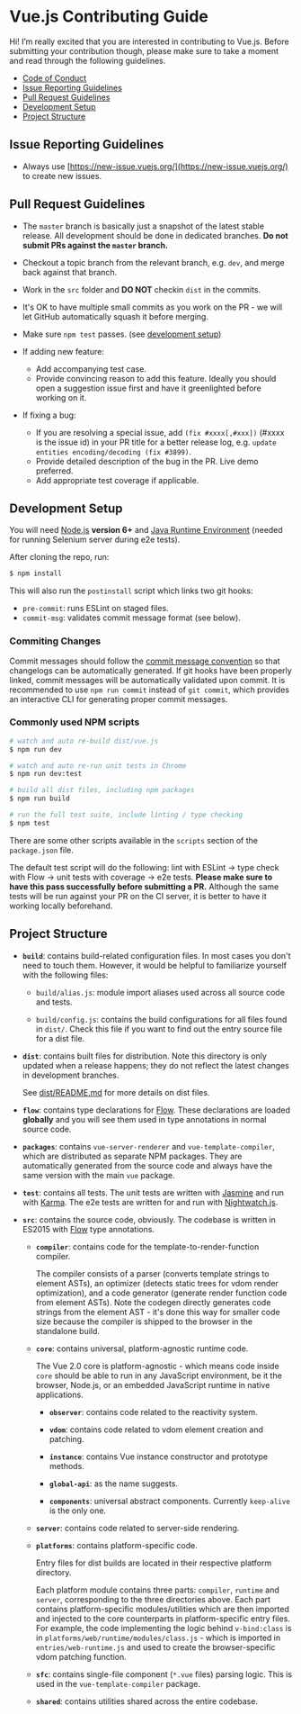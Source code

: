 # Vue.js Contributing Guide

Hi! I’m really excited that you are interested in contributing to Vue.js. Before submitting your contribution though, please make sure to take a moment and read through the following guidelines.

- [Code of Conduct](https://github.com/vuejs/vue/blob/dev/.github/CODE_OF_CONDUCT.md)
- [Issue Reporting Guidelines](#issue-reporting-guidelines)
- [Pull Request Guidelines](#pull-request-guidelines)
- [Development Setup](#development-setup)
- [Project Structure](#project-structure)

## Issue Reporting Guidelines

- Always use [https://new-issue.vuejs.org/](https://new-issue.vuejs.org/) to create new issues.

## Pull Request Guidelines

- The `master` branch is basically just a snapshot of the latest stable release. All development should be done in dedicated branches. **Do not submit PRs against the `master` branch.**

- Checkout a topic branch from the relevant branch, e.g. `dev`, and merge back against that branch.

- Work in the `src` folder and **DO NOT** checkin `dist` in the commits.

- It's OK to have multiple small commits as you work on the PR - we will let GitHub automatically squash it before merging.

- Make sure `npm test` passes. (see [development setup](#development-setup))

- If adding new feature:
  - Add accompanying test case.
  - Provide convincing reason to add this feature. Ideally you should open a suggestion issue first and have it greenlighted before working on it.

- If fixing a bug:
  - If you are resolving a special issue, add `(fix #xxxx[,#xxx])` (#xxxx is the issue id) in your PR title for a better release log, e.g. `update entities encoding/decoding (fix #3899)`.
  - Provide detailed description of the bug in the PR. Live demo preferred.
  - Add appropriate test coverage if applicable.

## Development Setup

You will need [Node.js](http://nodejs.org) **version 6+** and [Java Runtime Environment](http://www.oracle.com/technetwork/java/javase/downloads/index.html) (needed for running Selenium server during e2e tests).

After cloning the repo, run:

``` bash
$ npm install
```

This will also run the `postinstall` script which links two git hooks:

- `pre-commit`: runs ESLint on staged files.
- `commit-msg`: validates commit message format (see below).

### Commiting Changes

Commit messages should follow the [commit message convention](./COMMIT_CONVENTION.md) so that changelogs can be automatically generated. If git hooks have been properly linked, commit messages will be automatically validated upon commit. It is recommended to use `npm run commit` instead of `git commit`, which provides an interactive CLI for generating proper commit messages.

### Commonly used NPM scripts

``` bash
# watch and auto re-build dist/vue.js
$ npm run dev

# watch and auto re-run unit tests in Chrome
$ npm run dev:test

# build all dist files, including npm packages
$ npm run build

# run the full test suite, include linting / type checking
$ npm test
```

There are some other scripts available in the `scripts` section of the `package.json` file.

The default test script will do the following: lint with ESLint -> type check with Flow -> unit tests with coverage -> e2e tests. **Please make sure to have this pass successfully before submitting a PR.** Although the same tests will be run against your PR on the CI server, it is better to have it working locally beforehand.

## Project Structure

- **`build`**: contains build-related configuration files. In most cases you don't need to touch them. However, it would be helpful to familiarize yourself with the following files:

  - `build/alias.js`: module import aliases used across all source code and tests.

  - `build/config.js`: contains the build configurations for all files found in `dist/`. Check this file if you want to find out the entry source file for a dist file.

- **`dist`**: contains built files for distribution. Note this directory is only updated when a release happens; they do not reflect the latest changes in development branches.

  See [dist/README.md](https://github.com/vuejs/vue/blob/dev/dist/README.md) for more details on dist files.

- **`flow`**: contains type declarations for [Flow](https://flowtype.org/). These declarations are loaded **globally** and you will see them used in type annotations in normal source code.

- **`packages`**: contains `vue-server-renderer` and `vue-template-compiler`, which are distributed as separate NPM packages. They are automatically generated from the source code and always have the same version with the main `vue` package.

- **`test`**: contains all tests. The unit tests are written with [Jasmine](http://jasmine.github.io/2.3/introduction.html) and run with [Karma](http://karma-runner.github.io/0.13/index.html). The e2e tests are written for and run with [Nightwatch.js](http://nightwatchjs.org/).

- **`src`**: contains the source code, obviously. The codebase is written in ES2015 with [Flow](https://flowtype.org/) type annotations.

  - **`compiler`**: contains code for the template-to-render-function compiler.

    The compiler consists of a parser (converts template strings to element ASTs), an optimizer (detects static trees for vdom render optimization), and a code generator (generate render function code from element ASTs). Note the codegen directly generates code strings from the element AST - it's done this way for smaller code size because the compiler is shipped to the browser in the standalone build.

  - **`core`**: contains universal, platform-agnostic runtime code.

    The Vue 2.0 core is platform-agnostic - which means code inside `core` should be able to run in any JavaScript environment, be it the browser, Node.js, or an embedded JavaScript runtime in native applications.

    - **`observer`**: contains code related to the reactivity system.

    - **`vdom`**: contains code related to vdom element creation and patching.

    - **`instance`**: contains Vue instance constructor and prototype methods.

    - **`global-api`**: as the name suggests.

    - **`components`**: universal abstract components. Currently `keep-alive` is the only one.

  - **`server`**: contains code related to server-side rendering.

  - **`platforms`**: contains platform-specific code.

    Entry files for dist builds are located in their respective platform directory.

    Each platform module contains three parts: `compiler`, `runtime` and `server`, corresponding to the three directories above. Each part contains platform-specific modules/utilities which are then imported and injected to the core counterparts in platform-specific entry files. For example, the code implementing the logic behind `v-bind:class` is in `platforms/web/runtime/modules/class.js` - which is imported in `entries/web-runtime.js` and used to create the browser-specific vdom patching function.

  - **`sfc`**: contains single-file component (`*.vue` files) parsing logic. This is used in the `vue-template-compiler` package.

  - **`shared`**: contains utilities shared across the entire codebase.

